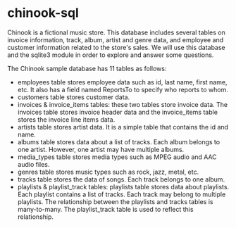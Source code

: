 # chinook-sql
Chinook is a fictional music store. This database includes several tables on invoice information, track, album, artist and genre data, and employee and customer information related to the store's sales. We will use this database and the sqlite3 module in order to explore and answer some questions.

The Chinook sample database has 11 tables as follows:

 * employees table stores employee data such as id, last name, first name, etc. It also has a field named ReportsTo to specify who reports to whom.
 * customers table stores customer data.
 * invoices & invoice_items tables: these two tables store invoice data. The invoices table stores invoice header data and the invoice_items table stores the invoice line items data.
 * artists table stores artist data. It is a simple table that contains the id and name.
 * albums table stores data about a list of tracks. Each album belongs to one artist. However, one artist may have multiple albums.
 * media_types table stores media types such as MPEG audio and AAC audio files.
 * genres table stores music types such as rock, jazz, metal, etc.
 * tracks table stores the data of songs. Each track belongs to one album.
 * playlists & playlist_track tables: playlists table stores data about playlists. Each playlist contains a list of tracks. Each track may belong to multiple playlists. The relationship between the playlists and tracks tables is many-to-many. The playlist_track table is used to reflect this relationship.

